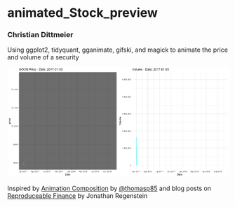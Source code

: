 # animated_Stock_preview

### Christian Dittmeier

Using ggplot2, tidyquant, gganimate, gifski, and magick to animate the price and volume of a security

![](goog_animated.gif)

Inspired by [Animation Composition](https://github.com/thomasp85/gganimate/wiki/Animation-Composition) by [@thomasp85](https://github.com/thomasp85) and blog posts on [Reproduceable Finance](http://www.reproduciblefinance.com/) by Jonathan Regenstein
